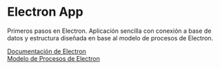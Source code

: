 # Electron App

Primeros pasos en Electron. Aplicación sencilla con conexión a base de datos y estructura diseñada en base al modelo de procesos de Electron.

[Documentación de Electron](https://www.electronjs.org/docs/latest/) 
<br/>
[Modelo de Procesos de Electron](https://www.electronjs.org/docs/latest/tutorial/process-model)
